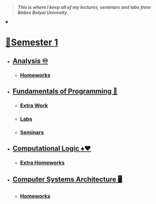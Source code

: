 >***This is where I keep all of my lectures, seminars and labs from Bàbes Bolyai Univesity.***

<details open><summary>

# [:link:Semester 1](https://github.com/alexapvl/Babes-Bolyai-University/tree/master/Semester%201 "Semester 1")
</summary>

<!---
this is a comment
(- ## [Algebra :heavy_plus_sign::heavy_multiplication_x:]())
--->

- ## [Analysis :infinity:](https://github.com/alexapvl/Babes-Bolyai-University/tree/master/Semester%201/Analysis "Analysis")
    - ### [Homeworks](https://github.com/alexapvl/Babes-Bolyai-University/tree/master/Semester%201/Analysis/Homeworks "Homeworks")

- ## [Fundamentals of Programming :snake:](https://github.com/alexapvl/Babes-Bolyai-University/tree/master/Semester%201/Fundamentals%20of%20Programming "Fundamentals of Programming")
    - ### [Extra Work](https://github.com/alexapvl/Babes-Bolyai-University/tree/master/Semester%201/Fundamentals%20of%20Programming/Extra%20Work "Extra Work")
    - ### [Labs](https://github.com/alexapvl/Babes-Bolyai-University/tree/master/Semester%201/Fundamentals%20of%20Programming/Labs "Labs")
    - ### [Seminars](https://github.com/alexapvl/Babes-Bolyai-University/tree/master/Semester%201/Fundamentals%20of%20Programming/Seminars "Seminars")

- ## [Computational Logic :spades::hearts:]()
    - ### [Extra Homeworks]()

- ## [Computer Systems Architecture :desktop_computer:](https://github.com/alexapvl/Babes-Bolyai-University/tree/master/Semester%201/Computer%20Systems%20Architecture "Computer Systems Architecture")
    - ### [Homeworks](https://github.com/alexapvl/Babes-Bolyai-University/tree/master/Semester%201/Computer%20Systems%20Architecture/Homeworks "Homeworks")
</details>